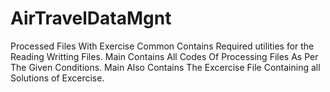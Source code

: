 # AirTravelDataMgnt
Processed Files With Exercise
Common Contains Required utilities for the Reading Writting Files.
Main Contains All Codes Of Processing Files As Per The Given Conditions.
Main Also Contains The Excercise File Containing all Solutions of Excercise.
